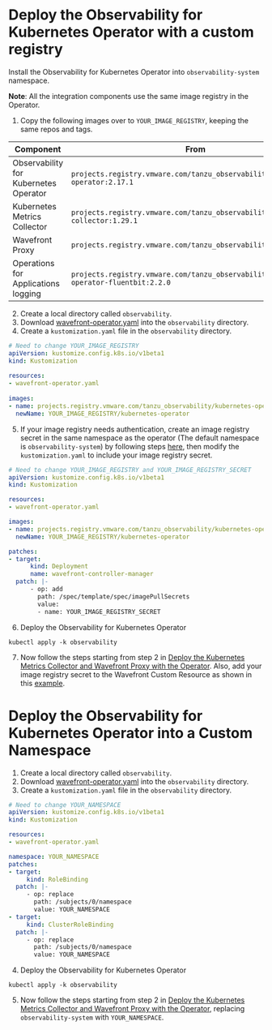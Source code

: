 # Deploy the Observability for Kubernetes Operator with a custom registry

Install the Observability for Kubernetes Operator into `observability-system` namespace.

**Note**: All the integration components use the same image registry in the Operator.

1. Copy the following images over to `YOUR_IMAGE_REGISTRY`, keeping the same repos and tags.


| Component | From | To |
|---|---|---|
| Observability for Kubernetes Operator | `projects.registry.vmware.com/tanzu_observability/kubernetes-operator:2.17.1` | `YOUR_IMAGE_REGISTRY/kubernetes-operator:2.17.1` |
| Kubernetes Metrics Collector | `projects.registry.vmware.com/tanzu_observability/kubernetes-collector:1.29.1` | `YOUR_IMAGE_REGISTRY/kubernetes-collector:1.29.1` |
| Wavefront Proxy | `projects.registry.vmware.com/tanzu_observability/proxy:13.4` | `YOUR_IMAGE_REGISTRY/proxy:13.4` |
| Operations for Applications logging | `projects.registry.vmware.com/tanzu_observability/kubernetes-operator-fluentbit:2.2.0` | `YOUR_IMAGE_REGISTRY/kubernetes-operator-fluentbit:2.2.0` |

2. Create a local directory called `observability`.
3. Download [wavefront-operator.yaml](https://raw.githubusercontent.com/wavefrontHQ/observability-for-kubernetes/main/deploy/wavefront-operator.yaml) into the `observability` directory.
4. Create a `kustomization.yaml` file in the `observability` directory.
  ```yaml
  # Need to change YOUR_IMAGE_REGISTRY
  apiVersion: kustomize.config.k8s.io/v1beta1
  kind: Kustomization
   
  resources:
  - wavefront-operator.yaml
   
  images:
  - name: projects.registry.vmware.com/tanzu_observability/kubernetes-operator
    newName: YOUR_IMAGE_REGISTRY/kubernetes-operator
  ```
5. If your image registry needs authentication, create an image registry secret in the same namespace as the operator (The default namespace is `observability-system`) by following steps [here](https://kubernetes.io/docs/tasks/configure-pod-container/pull-image-private-registry/), then modify the `kustomization.yaml` to include your image registry secret. 
  ```yaml
  # Need to change YOUR_IMAGE_REGISTRY and YOUR_IMAGE_REGISTRY_SECRET
  apiVersion: kustomize.config.k8s.io/v1beta1
  kind: Kustomization
 
  resources:
  - wavefront-operator.yaml
 
  images:
  - name: projects.registry.vmware.com/tanzu_observability/kubernetes-operator
    newName: YOUR_IMAGE_REGISTRY/kubernetes-operator

  patches:
  - target:
        kind: Deployment
        name: wavefront-controller-manager
    patch: |-
        - op: add
          path: /spec/template/spec/imagePullSecrets
          value:
          - name: YOUR_IMAGE_REGISTRY_SECRET
  ```
6. Deploy the Observability for Kubernetes Operator
  ```
  kubectl apply -k observability
  ```
7. Now follow the steps starting from step 2 in [Deploy the Kubernetes Metrics Collector and Wavefront Proxy with the Operator](../../README.md#Deploy-the-Kubernetes-Metrics-Collector-and-Wavefront-Proxy-with-the-Observability-for-Kubernetes-Operator). Also, add your image registry secret to the Wavefront Custom Resource as shown in this [example](../../deploy/scenarios/wavefront-custom-private-registry.yaml).

# Deploy the Observability for Kubernetes Operator into a Custom Namespace

1. Create a local directory called `observability`.
2. Download [wavefront-operator.yaml](https://raw.githubusercontent.com/wavefrontHQ/observability-for-kubernetes/main/deploy/wavefront-operator.yaml) into the `observability` directory.
3. Create a `kustomization.yaml` file in the `observability` directory.
  ```yaml
  # Need to change YOUR_NAMESPACE
  apiVersion: kustomize.config.k8s.io/v1beta1
  kind: Kustomization

  resources:
  - wavefront-operator.yaml

  namespace: YOUR_NAMESPACE
  patches:
  - target:
       kind: RoleBinding
    patch: |-
       - op: replace
         path: /subjects/0/namespace
         value: YOUR_NAMESPACE
  - target:
       kind: ClusterRoleBinding
    patch: |-
       - op: replace
         path: /subjects/0/namespace
         value: YOUR_NAMESPACE
  ```
4. Deploy the Observability for Kubernetes Operator
  ```
  kubectl apply -k observability
  ```
5. Now follow the steps starting from step 2 in [Deploy the Kubernetes Metrics Collector and Wavefront Proxy with the Operator](../../README.md#Deploy-the-Kubernetes-Metrics-Collector-and-Wavefront-Proxy-with-the-Observability-for-Kubernetes-Operator),
   replacing `observability-system` with `YOUR_NAMESPACE`.
